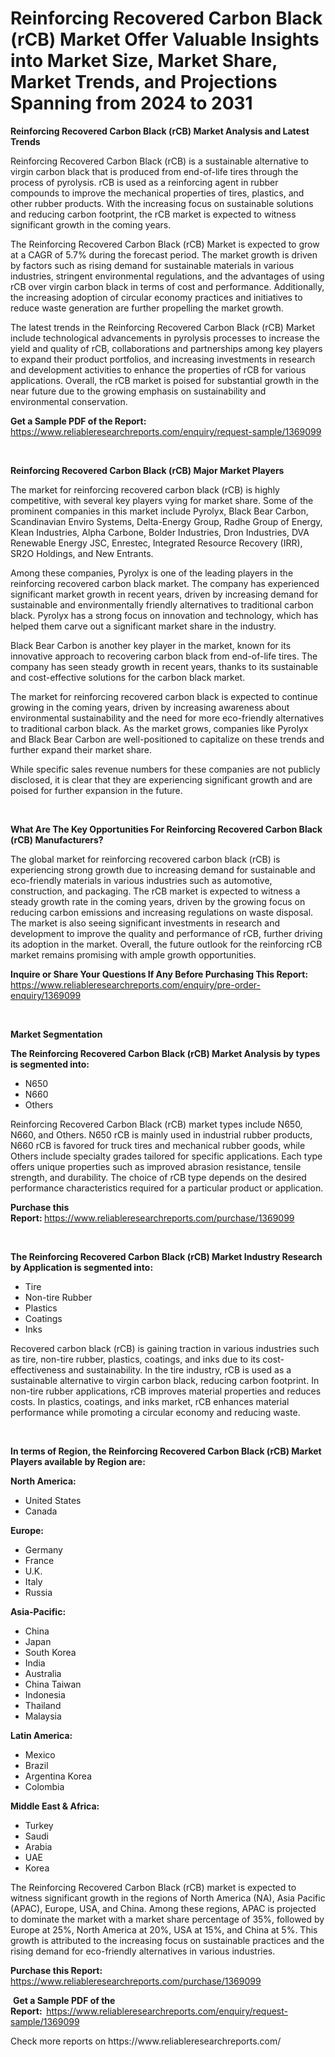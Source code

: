 <p><h1>Reinforcing Recovered Carbon Black (rCB) Market Offer Valuable Insights into Market Size, Market Share, Market Trends, and Projections Spanning from 2024 to 2031</h1></p><p><strong>Reinforcing Recovered Carbon Black (rCB) Market Analysis and Latest Trends</strong></p>
<p><p>Reinforcing Recovered Carbon Black (rCB) is a sustainable alternative to virgin carbon black that is produced from end-of-life tires through the process of pyrolysis. rCB is used as a reinforcing agent in rubber compounds to improve the mechanical properties of tires, plastics, and other rubber products. With the increasing focus on sustainable solutions and reducing carbon footprint, the rCB market is expected to witness significant growth in the coming years.</p><p>The Reinforcing Recovered Carbon Black (rCB) Market is expected to grow at a CAGR of 5.7% during the forecast period. The market growth is driven by factors such as rising demand for sustainable materials in various industries, stringent environmental regulations, and the advantages of using rCB over virgin carbon black in terms of cost and performance. Additionally, the increasing adoption of circular economy practices and initiatives to reduce waste generation are further propelling the market growth.</p><p>The latest trends in the Reinforcing Recovered Carbon Black (rCB) Market include technological advancements in pyrolysis processes to increase the yield and quality of rCB, collaborations and partnerships among key players to expand their product portfolios, and increasing investments in research and development activities to enhance the properties of rCB for various applications. Overall, the rCB market is poised for substantial growth in the near future due to the growing emphasis on sustainability and environmental conservation.</p></p>
<p><strong>Get a Sample PDF of the Report:&nbsp;</strong> <a href="https://www.reliableresearchreports.com/enquiry/request-sample/1369099">https://www.reliableresearchreports.com/enquiry/request-sample/1369099</a></p>
<p>&nbsp;</p>
<p><strong>Reinforcing Recovered Carbon Black (rCB) Major Market Players</strong></p>
<p><p>The market for reinforcing recovered carbon black (rCB) is highly competitive, with several key players vying for market share. Some of the prominent companies in this market include Pyrolyx, Black Bear Carbon, Scandinavian Enviro Systems, Delta-Energy Group, Radhe Group of Energy, Klean Industries, Alpha Carbone, Bolder Industries, Dron Industries, DVA Renewable Energy JSC, Enrestec, Integrated Resource Recovery (IRR), SR2O Holdings, and New Entrants.</p><p>Among these companies, Pyrolyx is one of the leading players in the reinforcing recovered carbon black market. The company has experienced significant market growth in recent years, driven by increasing demand for sustainable and environmentally friendly alternatives to traditional carbon black. Pyrolyx has a strong focus on innovation and technology, which has helped them carve out a significant market share in the industry. </p><p>Black Bear Carbon is another key player in the market, known for its innovative approach to recovering carbon black from end-of-life tires. The company has seen steady growth in recent years, thanks to its sustainable and cost-effective solutions for the carbon black market.</p><p>The market for reinforcing recovered carbon black is expected to continue growing in the coming years, driven by increasing awareness about environmental sustainability and the need for more eco-friendly alternatives to traditional carbon black. As the market grows, companies like Pyrolyx and Black Bear Carbon are well-positioned to capitalize on these trends and further expand their market share.</p><p>While specific sales revenue numbers for these companies are not publicly disclosed, it is clear that they are experiencing significant growth and are poised for further expansion in the future.</p></p>
<p>&nbsp;</p>
<p><strong>What Are The Key Opportunities For Reinforcing Recovered Carbon Black (rCB) Manufacturers?</strong></p>
<p><p>The global market for reinforcing recovered carbon black (rCB) is experiencing strong growth due to increasing demand for sustainable and eco-friendly materials in various industries such as automotive, construction, and packaging. The rCB market is expected to witness a steady growth rate in the coming years, driven by the growing focus on reducing carbon emissions and increasing regulations on waste disposal. The market is also seeing significant investments in research and development to improve the quality and performance of rCB, further driving its adoption in the market. Overall, the future outlook for the reinforcing rCB market remains promising with ample growth opportunities.</p></p>
<p><strong>Inquire or Share Your Questions If Any Before Purchasing This Report:</strong> <a href="https://www.reliableresearchreports.com/enquiry/pre-order-enquiry/1369099">https://www.reliableresearchreports.com/enquiry/pre-order-enquiry/1369099</a></p>
<p>&nbsp;</p>
<p><strong>Market Segmentation</strong></p>
<p><strong>The Reinforcing Recovered Carbon Black (rCB) Market Analysis by types is segmented into:</strong></p>
<p><ul><li>N650</li><li>N660</li><li>Others</li></ul></p>
<p><p>Reinforcing Recovered Carbon Black (rCB) market types include N650, N660, and Others. N650 rCB is mainly used in industrial rubber products, N660 rCB is favored for truck tires and mechanical rubber goods, while Others include specialty grades tailored for specific applications. Each type offers unique properties such as improved abrasion resistance, tensile strength, and durability. The choice of rCB type depends on the desired performance characteristics required for a particular product or application.</p></p>
<p><strong>Purchase this Report:&nbsp;</strong><a href="https://www.reliableresearchreports.com/purchase/1369099">https://www.reliableresearchreports.com/purchase/1369099</a></p>
<p>&nbsp;</p>
<p><strong>The Reinforcing Recovered Carbon Black (rCB) Market Industry Research by Application is segmented into:</strong></p>
<p><ul><li>Tire</li><li>Non-tire Rubber</li><li>Plastics</li><li>Coatings</li><li>Inks</li></ul></p>
<p><p>Recovered carbon black (rCB) is gaining traction in various industries such as tire, non-tire rubber, plastics, coatings, and inks due to its cost-effectiveness and sustainability. In the tire industry, rCB is used as a sustainable alternative to virgin carbon black, reducing carbon footprint. In non-tire rubber applications, rCB improves material properties and reduces costs. In plastics, coatings, and inks market, rCB enhances material performance while promoting a circular economy and reducing waste.</p></p>
<p>&nbsp;</p>
<p><strong>In terms of Region, the Reinforcing Recovered Carbon Black (rCB) Market Players available by Region are:</strong></p>
<p>
    <p> <strong> North America: </strong>
        <ul>
            <li>United States</li>
            <li>Canada</li>
        </ul>
        </p> 
    <p> <strong> Europe: </strong>
        <ul>
            <li>Germany</li>
            <li>France</li>
            <li>U.K.</li>
            <li>Italy</li>
            <li>Russia</li>
        </ul>
        </p> 
    <p> <strong> Asia-Pacific: </strong>
        <ul>
            <li>China</li>
            <li>Japan</li>
            <li>South Korea</li>
            <li>India</li>
            <li>Australia</li>
            <li>China Taiwan</li>
            <li>Indonesia</li>
            <li>Thailand</li>
            <li>Malaysia</li>
        </ul>
        </p> 
    <p> <strong> Latin America: </strong>
        <ul>
            <li>Mexico</li>
            <li>Brazil</li>
            <li>Argentina Korea</li>
            <li>Colombia</li>
        </ul>
        </p> 
    <p> <strong> Middle East & Africa: </strong>
        <ul>
            <li>Turkey</li>
            <li>Saudi</li>
            <li>Arabia</li>
            <li>UAE</li>
            <li>Korea</li>
        </ul>
    </p>
    </p>
<p><p>The Reinforcing Recovered Carbon Black (rCB) market is expected to witness significant growth in the regions of North America (NA), Asia Pacific (APAC), Europe, USA, and China. Among these regions, APAC is projected to dominate the market with a market share percentage of 35%, followed by Europe at 25%, North America at 20%, USA at 15%, and China at 5%. This growth is attributed to the increasing focus on sustainable practices and the rising demand for eco-friendly alternatives in various industries.</p></p>
<p><strong>Purchase this Report: </strong><a href="https://www.reliableresearchreports.com/purchase/1369099">https://www.reliableresearchreports.com/purchase/1369099</a></p>
<p>&nbsp;<strong>Get a Sample PDF of the Report:&nbsp;&nbsp;</strong><a href="https://www.reliableresearchreports.com/enquiry/request-sample/1369099">https://www.reliableresearchreports.com/enquiry/request-sample/1369099</a></p>
<p><strong></strong></p>
<p>Check more reports on https://www.reliableresearchreports.com/</p>